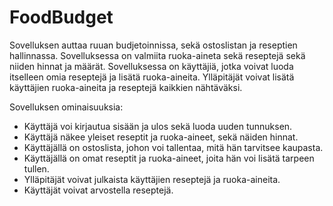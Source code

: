 # FoodBudget

Sovelluksen auttaa ruuan budjetoinnissa, sekä ostoslistan ja reseptien hallinnassa. Sovelluksessa on valmiita ruoka-aineta sekä reseptejä sekä niiden hinnat ja määrät. Sovelluksessa on käyttäjiä, jotka voivat luoda itselleen omia reseptejä ja lisätä ruoka-aineita. Ylläpitäjät voivat lisätä käyttäjien ruoka-aineita ja reseptejä kaikkien nähtäväksi.

Sovelluksen ominaisuuksia:

* Käyttäjä voi kirjautua sisään ja ulos sekä luoda uuden tunnuksen.
* Käyttäjä näkee yleiset reseptit ja ruoka-aineet, sekä näiden hinnat.
* Käyttäjällä on ostoslista, johon voi tallentaa, mitä hän tarvitsee kaupasta.
* Käyttäjällä on omat reseptit ja ruoka-aineet, joita hän voi lisätä tarpeen tullen.
* Ylläpitäjät voivat julkaista käyttäjien reseptejä ja ruoka-aineita.
* Käyttäjät voivat arvostella reseptejä.
